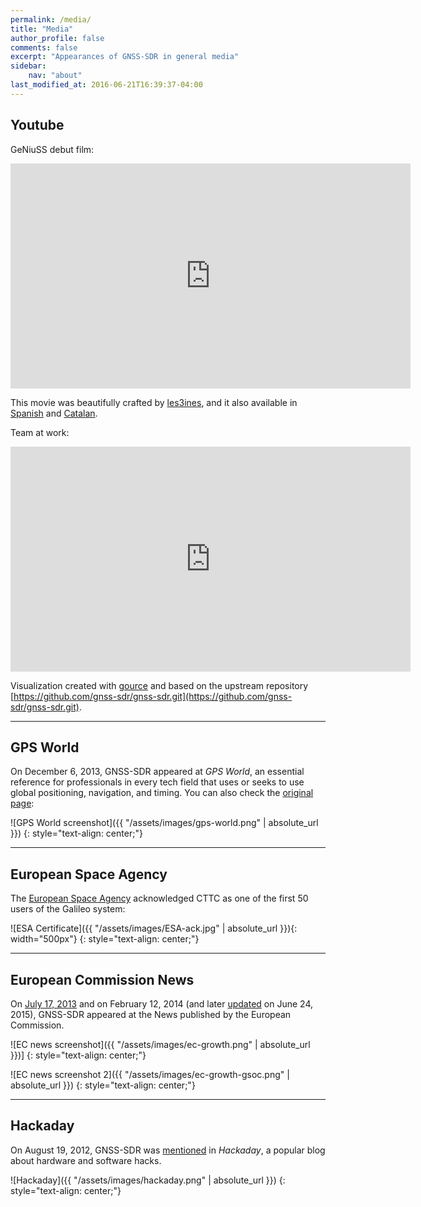 ```yaml
---
permalink: /media/
title: "Media"
author_profile: false
comments: false
excerpt: "Appearances of GNSS-SDR in general media"
sidebar:
    nav: "about"
last_modified_at: 2016-06-21T16:39:37-04:00
---
```


## Youtube

GeNiuSS debut film:

<iframe width="640" height="360" src="https://www.youtube.com/embed/fwmqiP8kPRE?showinfo=0" frameborder="0" allowfullscreen></iframe>


This movie was beautifully crafted by [les3ines](https://www.facebook.com/las3inas-375322972611875/), and it also available in [Spanish](https://www.youtube.com/watch?v=L00QZ-iozPs) and [Catalan](https://www.youtube.com/watch?v=Ga-0pQQuR3k).


Team at work:

<iframe width="640" height="360" src="https://www.youtube.com/embed/zkWvXU3oMs4?showinfo=0" frameborder="0" allowfullscreen></iframe>

Visualization created with [gource](http://gource.io/) and based on the upstream repository [https://github.com/gnss-sdr/gnss-sdr.git](https://github.com/gnss-sdr/gnss-sdr.git).

----

## GPS World

On December 6, 2013, GNSS-SDR appeared at _GPS World_, an essential reference for professionals in every tech field that uses or seeks to use global positioning, navigation, and timing. You can also check the [original page](http://gpsworld.com/galileo-position-fix-with-open-source-software-receiver-achieved/):

![GPS World screenshot]({{ "/assets/images/gps-world.png" | absolute_url }})
{: style="text-align: center;"}

----

## European Space Agency

The [European Space Agency](http://www.esa.int/) acknowledged CTTC as one of the first 50 users of the Galileo system:

![ESA Certificate]({{ "/assets/images/ESA-ack.jpg" | absolute_url }}){: width="500px"}
{: style="text-align: center;"}

----

## European Commission News

On [July 17, 2013](http://ec.europa.eu/growth/tools-databases/newsroom/cf/itemdetail.cfm?item_type=251&lang=en&item_id=6833) and on February 12, 2014 (and later [updated](http://ec.europa.eu/growth/tools-databases/newsroom/cf/itemdetail.cfm?item_type=251&lang=en&item_id=7254) on June 24, 2015), GNSS-SDR appeared at the News published by the European Commission.

![EC news screenshot]({{ "/assets/images/ec-growth.png" | absolute_url }})]
{: style="text-align: center;"}


![EC news screenshot 2]({{ "/assets/images/ec-growth-gsoc.png" | absolute_url }})
{: style="text-align: center;"}

----

## Hackaday

On August 19, 2012, GNSS-SDR was [mentioned](http://hackaday.com/2012/08/19/real-time-gps-decoding-with-software-defined-radio/) in _Hackaday_, a popular blog about hardware and software hacks.

![Hackaday]({{ "/assets/images/hackaday.png" | absolute_url }})
{: style="text-align: center;"}
